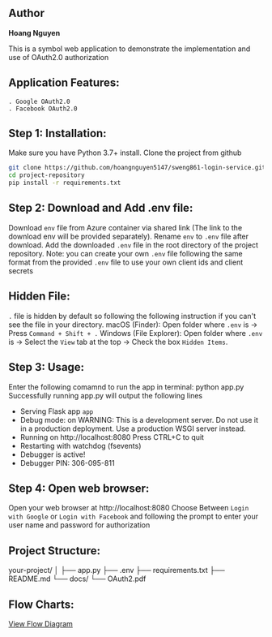 ## Author 
**Hoang Nguyen**

This is a symbol web application to demonstrate the implementation and use of OAuth2.0 authorization

## Application Features:
    . Google OAuth2.0
    . Facebook OAuth2.0

## Step 1: Installation: 
Make sure you have Python 3.7+ install.
Clone the project from github
```bash
git clone https://github.com/hoangnguyen5147/sweng861-login-service.git
cd project-repository
pip install -r requirements.txt
```

## Step 2: Download and Add .env file: 
Download `env` file from Azure container via shared link (The link to the download env will be provided separately).
Rename `env` to `.env` file after download.
Add the downloaded `.env` file in the root directory of the project repository.
Note: you can create your own `.env` file following the same format from the provided `.env` file to use your own client ids and client secrets 

## Hidden File: 
`.` file is hidden by default so following the following instruction if you can't see the file in your directory.
macOS (Finder): Open folder where `.env` is -> Press `Command + Shift + .` 
Windows (File Explorer): Open folder where `.env` is -> Select the `View` tab at the top -> Check the box `Hidden Items`.

## Step 3: Usage: 
Enter the following comamnd to run the app in terminal: python app.py
Successfully running app.py will output the following lines
 * Serving Flask app `app`
 * Debug mode: on
WARNING: This is a development server. Do not use it in a production deployment. Use a production WSGI server instead.
 * Running on http://localhost:8080
Press CTRL+C to quit
 * Restarting with watchdog (fsevents)
 * Debugger is active!
 * Debugger PIN: 306-095-811

 ## Step 4: Open web browser: 
 Open your web browser at http://localhost:8080 
 Choose Between `Login with Google` or `Login with Facebook` and following the prompt to enter your user name and password for authorization

 ## Project Structure:
your-project/
│
├── app.py
├── .env
├── requirements.txt
├── README.md
└── docs/
    └── OAuth2.pdf

## Flow Charts:
[View Flow Diagram](docs/OAuth2.pdf)

